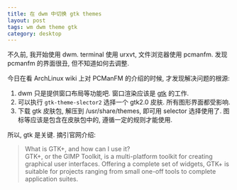```yaml
---
title: 在 dwm 中切换 gtk themes
layout: post
tags: wm dwm theme gtk
category: desktop
---
```


不久前, 我开始使用 dwm. terminal 使用 urxvt, 文件浏览器使用 pcmanfm. 发现 pcmanfm 的界面很丑, 但不知道如何去调整.

今日在看 ArchLinux wiki 上对 PCManFM 的介绍的时候, 才发现解决问题的根源:  
1. dwm 只是提供窗口布局等功能吧. 窗口渲染应该是 [gtk](http://www.gtk.org/) 的工作.  
2. 可以执行 `gtk-theme-slector2` 选择一个 gtk2.0 皮肤. 所有图形界面都受影响.  
3. 下载 gtk 皮肤包, 解压到 /usr/share/themes, 即可用 selector 选择使用了. 图标等应该是包含在皮肤包中的, 遵循一定的规则才能使用.  

所以, gtk 是关键. 摘引官网介绍:

> What is GTK+, and how can I use it?  
> GTK+, or the GIMP Toolkit, is a multi-platform toolkit for creating graphical user interfaces. Offering a complete set of widgets, GTK+ is suitable for projects ranging from small one-off tools to complete application suites.
